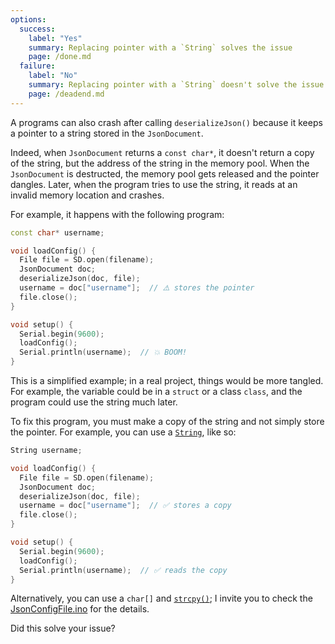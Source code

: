 ```yaml
---
options:
  success:
    label: "Yes"
    summary: Replacing pointer with a `String` solves the issue
    page: /done.md
  failure:
    label: "No"
    summary: Replacing pointer with a `String` doesn't solve the issue
    page: /deadend.md
---
```


A programs can also crash after calling `deserializeJson()` because it keeps a pointer to a string stored in the `JsonDocument`.

Indeed, when `JsonDocument` returns a `const char*`, it doesn't return a copy of the string, but the address of the string in the memory pool. When the `JsonDocument` is destructed, the memory pool gets released and the pointer dangles. Later, when the program tries to use the string, it reads at an invalid memory location and crashes.

For example, it happens with the following program:

```c++
const char* username;

void loadConfig() {
  File file = SD.open(filename);
  JsonDocument doc;
  deserializeJson(doc, file);
  username = doc["username"];  // ⚠️ stores the pointer
  file.close();
}

void setup() {
  Serial.begin(9600);
  loadConfig();
  Serial.println(username);  // 💥 BOOM!
}
```

This is a simplified example; in a real project, things would be more tangled. For example, the variable could be in a `struct` or a class `class`, and the program could use the string much later.

To fix this program, you must make a copy of the string and not simply store the pointer. For example, you can use a [`String`](https://www.arduino.cc/reference/en/language/variables/data-types/stringobject/), like so:

```c++
String username;

void loadConfig() {
  File file = SD.open(filename);
  JsonDocument doc;
  deserializeJson(doc, file);
  username = doc["username"];  // ✅ stores a copy
  file.close();
}

void setup() {
  Serial.begin(9600);
  loadConfig();
  Serial.println(username);  // ✅ reads the copy
}
```

Alternatively, you can use a `char[]` and [`strcpy()`](https://en.cppreference.com/w/c/string/byte/strcpy); I invite you to check the [JsonConfigFile.ino](/v7/example/config/) for the details.

Did this solve your issue?

